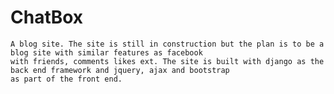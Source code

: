 # ChatBox

    A blog site. The site is still in construction but the plan is to be a blog site with similar features as facebook
    with friends, comments likes ext. The site is built with django as the back end framework and jquery, ajax and bootstrap
    as part of the front end.
    
